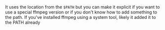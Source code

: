 It uses the location from the `$PATH` but you can make it explicit if you want to use a special ffmpeg version or if you don't know how to add something to the path. If you've installed ffmpeg using a system tool, likely it added it to the PATH already

